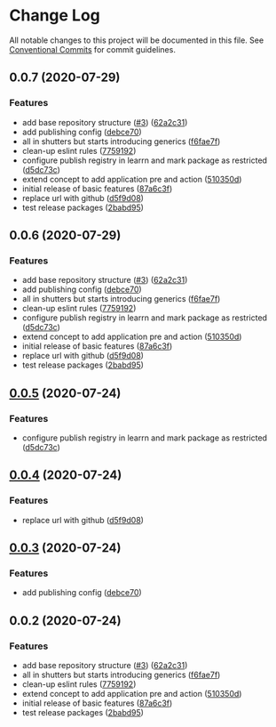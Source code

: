 # Change Log

All notable changes to this project will be documented in this file.
See [Conventional Commits](https://conventionalcommits.org) for commit guidelines.

## 0.0.7 (2020-07-29)


### Features

* add base repository structure ([#3](https://github.com/cabiri-io/sls-pipe/issues/3)) ([62a2c31](https://github.com/cabiri-io/sls-pipe/commit/62a2c312f227f5c79149ee97f20c303ea50e4578))
* add publishing config ([debce70](https://github.com/cabiri-io/sls-pipe/commit/debce7083afbc99434bea7c91628dcb4c184db4c))
* all in shutters but starts introducing generics ([f6fae7f](https://github.com/cabiri-io/sls-pipe/commit/f6fae7f3ec2e20f1388f1674b44e711244c16eda))
* clean-up eslint rules ([7759192](https://github.com/cabiri-io/sls-pipe/commit/775919230ee3ed8cdb6b93c5d0ed69fe3a658da9))
* configure publish registry in learrn and mark package as restricted ([d5dc73c](https://github.com/cabiri-io/sls-pipe/commit/d5dc73c507e463f7ed0233a4c29b4b750250b49a))
* extend concept to add application pre and action ([510350d](https://github.com/cabiri-io/sls-pipe/commit/510350d8776bc9b6474ae080d388a1258996e771))
* initial release of basic features ([87a6c3f](https://github.com/cabiri-io/sls-pipe/commit/87a6c3f171f000740eb9fa13576337055418e705))
* replace url with github ([d5f9d08](https://github.com/cabiri-io/sls-pipe/commit/d5f9d081b5b1f8970eb40c0a7157d1dafdff1bfa))
* test release packages ([2babd95](https://github.com/cabiri-io/sls-pipe/commit/2babd95b61fe6f283b0419341c5fa10fe14929bc))





## 0.0.6 (2020-07-29)


### Features

* add base repository structure ([#3](https://github.com/cabiri-io/sls-pipe/issues/3)) ([62a2c31](https://github.com/cabiri-io/sls-pipe/commit/62a2c312f227f5c79149ee97f20c303ea50e4578))
* add publishing config ([debce70](https://github.com/cabiri-io/sls-pipe/commit/debce7083afbc99434bea7c91628dcb4c184db4c))
* all in shutters but starts introducing generics ([f6fae7f](https://github.com/cabiri-io/sls-pipe/commit/f6fae7f3ec2e20f1388f1674b44e711244c16eda))
* clean-up eslint rules ([7759192](https://github.com/cabiri-io/sls-pipe/commit/775919230ee3ed8cdb6b93c5d0ed69fe3a658da9))
* configure publish registry in learrn and mark package as restricted ([d5dc73c](https://github.com/cabiri-io/sls-pipe/commit/d5dc73c507e463f7ed0233a4c29b4b750250b49a))
* extend concept to add application pre and action ([510350d](https://github.com/cabiri-io/sls-pipe/commit/510350d8776bc9b6474ae080d388a1258996e771))
* initial release of basic features ([87a6c3f](https://github.com/cabiri-io/sls-pipe/commit/87a6c3f171f000740eb9fa13576337055418e705))
* replace url with github ([d5f9d08](https://github.com/cabiri-io/sls-pipe/commit/d5f9d081b5b1f8970eb40c0a7157d1dafdff1bfa))
* test release packages ([2babd95](https://github.com/cabiri-io/sls-pipe/commit/2babd95b61fe6f283b0419341c5fa10fe14929bc))





## [0.0.5](https://github.com/cabiri-io/sls-pipe/compare/@cabiri-io/sls-app@0.0.4...@cabiri-io/sls-app@0.0.5) (2020-07-24)


### Features

* configure publish registry in learrn and mark package as restricted ([d5dc73c](https://github.com/cabiri-io/sls-pipe/commit/d5dc73c507e463f7ed0233a4c29b4b750250b49a))





## [0.0.4](https://github.com/cabiri-io/sls-pipe/compare/@cabiri-io/sls-app@0.0.3...@cabiri-io/sls-app@0.0.4) (2020-07-24)


### Features

* replace url with github ([d5f9d08](https://github.com/cabiri-io/sls-pipe/commit/d5f9d081b5b1f8970eb40c0a7157d1dafdff1bfa))





## [0.0.3](https://github.com/cabiri-io/sls-pipe/compare/@cabiri-io/sls-app@0.0.2...@cabiri-io/sls-app@0.0.3) (2020-07-24)


### Features

* add publishing config ([debce70](https://github.com/cabiri-io/sls-pipe/commit/debce7083afbc99434bea7c91628dcb4c184db4c))





## 0.0.2 (2020-07-24)


### Features

* add base repository structure ([#3](https://github.com/cabiri-io/sls-pipe/issues/3)) ([62a2c31](https://github.com/cabiri-io/sls-pipe/commit/62a2c312f227f5c79149ee97f20c303ea50e4578))
* all in shutters but starts introducing generics ([f6fae7f](https://github.com/cabiri-io/sls-pipe/commit/f6fae7f3ec2e20f1388f1674b44e711244c16eda))
* clean-up eslint rules ([7759192](https://github.com/cabiri-io/sls-pipe/commit/775919230ee3ed8cdb6b93c5d0ed69fe3a658da9))
* extend concept to add application pre and action ([510350d](https://github.com/cabiri-io/sls-pipe/commit/510350d8776bc9b6474ae080d388a1258996e771))
* initial release of basic features ([87a6c3f](https://github.com/cabiri-io/sls-pipe/commit/87a6c3f171f000740eb9fa13576337055418e705))
* test release packages ([2babd95](https://github.com/cabiri-io/sls-pipe/commit/2babd95b61fe6f283b0419341c5fa10fe14929bc))
